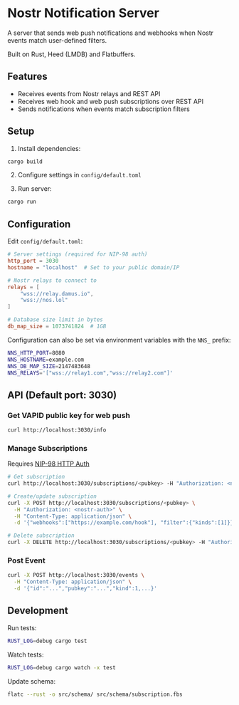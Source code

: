 # Nostr Notification Server

A server that sends web push notifications and webhooks when Nostr events match user-defined filters.

Built on Rust, Heed (LMDB) and Flatbuffers.

## Features
- Receives events from Nostr relays and REST API
- Receives web hook and web push subscriptions over REST API
- Sends notifications when events match subscription filters

## Setup

1. Install dependencies:
```bash
cargo build
```

2. Configure settings in `config/default.toml`

3. Run server:
```bash
cargo run
```

## Configuration
Edit `config/default.toml`:
```toml
# Server settings (required for NIP-98 auth)
http_port = 3030
hostname = "localhost"  # Set to your public domain/IP

# Nostr relays to connect to
relays = [
    "wss://relay.damus.io",
    "wss://nos.lol"
]

# Database size limit in bytes
db_map_size = 1073741824  # 1GB
```

Configuration can also be set via environment variables with the `NNS_` prefix:
```bash
NNS_HTTP_PORT=8080
NNS_HOSTNAME=example.com
NNS_DB_MAP_SIZE=2147483648
NNS_RELAYS='["wss://relay1.com","wss://relay2.com"]'
```

## API (Default port: 3030)

### Get VAPID public key for web push
```bash
curl http://localhost:3030/info
```

### Manage Subscriptions
Requires [NIP-98 HTTP Auth](https://github.com/nostr-protocol/nips/blob/master/98.md)
```bash
# Get subscription
curl http://localhost:3030/subscriptions/<pubkey> -H "Authorization: <nostr-auth>"

# Create/update subscription
curl -X POST http://localhost:3030/subscriptions/<pubkey> \
  -H "Authorization: <nostr-auth>" \
  -H "Content-Type: application/json" \
  -d '{"webhooks":["https://example.com/hook"], "filter":{"kinds":[1]}}'

# Delete subscription
curl -X DELETE http://localhost:3030/subscriptions/<pubkey> -H "Authorization: <nostr-auth>"
```

### Post Event
```bash
curl -X POST http://localhost:3030/events \
  -H "Content-Type: application/json" \
  -d '{"id":"...","pubkey":"...","kind":1,...}'
```

## Development

Run tests:
```bash
RUST_LOG=debug cargo test
```

Watch tests:
```bash
RUST_LOG=debug cargo watch -x test
```
Update schema:
```bash
flatc --rust -o src/schema/ src/schema/subscription.fbs
```
